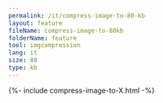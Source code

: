 ```yaml
---
permalink: /it/compress-image-to-80-kb
layout: feature
fileName: compress-image-to-80kb
folderName: feature
tool: imgcompression
lang: it
size: 80
type: kb
---
```


{%- include compress-image-to-X.html -%}
